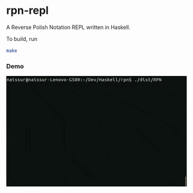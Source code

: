 # rpn-repl
A Reverse Polish Notation REPL written in Haskell.

To build, run

```bash
make
```

### Demo
![REPL demo](https://raw.githubusercontent.com/Naissur/rpn-repl/master/repl-demo.gif)
